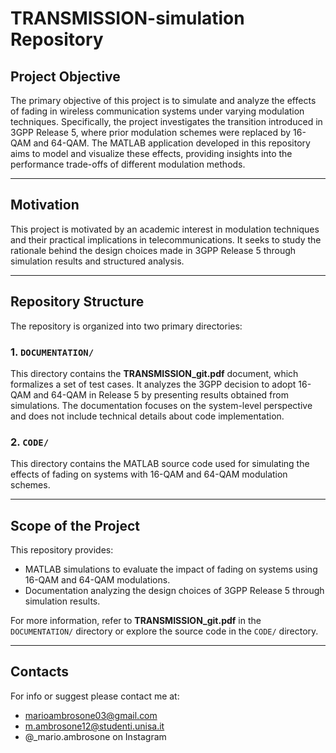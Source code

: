 # TRANSMISSION-simulation Repository

## Project Objective  
The primary objective of this project is to simulate and analyze the effects of fading in wireless communication systems under varying modulation techniques. Specifically, the project investigates the transition introduced in 3GPP Release 5, where prior modulation schemes were replaced by 16-QAM and 64-QAM. The MATLAB application developed in this repository aims to model and visualize these effects, providing insights into the performance trade-offs of different modulation methods.

---

## Motivation  
This project is motivated by an academic interest in modulation techniques and their practical implications in telecommunications. It seeks to study the rationale behind the design choices made in 3GPP Release 5 through simulation results and structured analysis.  

---

## Repository Structure  
The repository is organized into two primary directories:  

### 1. `DOCUMENTATION/`  
This directory contains the **TRANSMISSION_git.pdf** document, which formalizes a set of test cases. It analyzes the 3GPP decision to adopt 16-QAM and 64-QAM in Release 5 by presenting results obtained from simulations. The documentation focuses on the system-level perspective and does not include technical details about code implementation.  

### 2. `CODE/`  
This directory contains the MATLAB source code used for simulating the effects of fading on systems with 16-QAM and 64-QAM modulation schemes.  

---

## Scope of the Project  
This repository provides:  
- MATLAB simulations to evaluate the impact of fading on systems using 16-QAM and 64-QAM modulations.  
- Documentation analyzing the design choices of 3GPP Release 5 through simulation results.  

For more information, refer to **TRANSMISSION_git.pdf** in the `DOCUMENTATION/` directory or explore the source code in the `CODE/` directory.

---

## Contacts
For info or suggest please contact me at:
- marioambrosone03@gmail.com
- m.ambrosone12@studenti.unisa.it
- @_mario.ambrosone on Instagram
